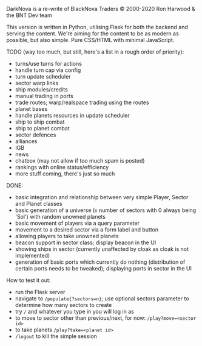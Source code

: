 DarkNova is a re-write of BlackNova Traders © 2000-2020 Ron Harwood & the BNT Dev team

This version is written in Python, utilising Flask for both the backend and serving the content.
We're aiming for the content to be as modern as possible, but also simple. Pure CSS/HTML with minimal JavaScript.

TODO (way too much, but still, here's a list in a rough order of priority):

 * turns/use turns for actions
 * handle turn cap via config
 * turn update scheduler
 * sector warp links
 * ship modules/credits
 * manual trading in ports
 * trade routes; warp/realspace trading using the routes
 * planet bases
 * handle planets resources in update scheduler
 * ship to ship combat
 * ship to planet combat
 * sector defences
 * alliances
 * IGB
 * news
 * chatbox (may not allow if too much spam is posted)
 * rankings with online status/efficiency
 * more stuff coming, there's just so much

DONE:
 * basic integration and relationship between very simple Player, Sector and Planet classes
 * basic generation of a universe (`n` number of sectors with 0 always being 'Sol') with random unowned planets
 * basic movement of players via a query parameter
 * movement to a desired sector via a form label and button
 * allowing players to take unowned planets
 * beacon support in sector class; display beacon in the UI
 * showing ships in sector (currently unaffected by cloak as cloak is not implemented)
 * generation of basic ports which currently do nothing (distribution of certain ports needs to be tweaked); displaying ports in sector in the UI
 
How to test it out:
 * run the Flask server
 * navigate to `/populate{?sectors=n}`; use optional sectors parameter to determine how many sectors to create
 * try `/` and whatever you type in you will log in as
 * to move to sector other than previous/next, for now: `/play?move=<sector id>`
 * to take planets `/play?take=<planet id>`
 * `/logout` to kill the simple session
 
